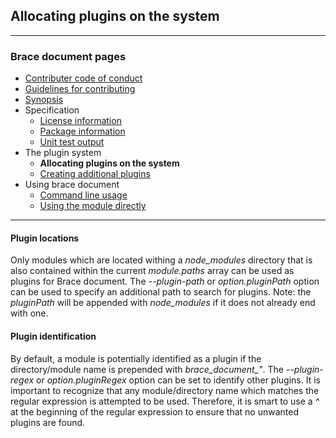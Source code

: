 ## Allocating plugins on the system

---
### Brace document pages
* [Contributer code of conduct](https://github.com/restarian/brace_document/blob/master/docs/contributer_code_of_conduct.md)
* [Guidelines for contributing](https://github.com/restarian/brace_document/blob/master/docs/guidelines_for_contributing.md)
* [Synopsis](https://github.com/restarian/brace_document/blob/master/docs/synopsis.md)
* Specification
  * [License information](https://github.com/restarian/brace_document/blob/master/docs/specification/license_information.md)
  * [Package information](https://github.com/restarian/brace_document/blob/master/docs/specification/package_information.md)
  * [Unit test output](https://github.com/restarian/brace_document/blob/master/docs/specification/unit_test_output.md)
* The plugin system
  * **Allocating plugins on the system**
  * [Creating additional plugins](https://github.com/restarian/brace_document/blob/master/docs/the_plugin_system/creating_additional_plugins.md)
* Using brace document
  * [Command line usage](https://github.com/restarian/brace_document/blob/master/docs/using_brace_document/command_line_usage.md)
  * [Using the module directly](https://github.com/restarian/brace_document/blob/master/docs/using_brace_document/using_the_module_directly.md)

---

#### Plugin locations
Only modules which are located withing a *node_modules* directory that is also contained within the current *module.paths* array can be used as plugins for Brace document. The *--plugin-path* or *option.pluginPath* option can be used to specify an additional path to search for plugins.
Note: the *pluginPath* will be appended with *node_modules* if it does not already end with one.

#### Plugin identification
By default, a module is potentially identified as a plugin if the directory/module name is prepended with *brace_document_"*. 
The *--plugin-regex* or *option.pluginRegex* option can be set to identify other plugins. It is important to recognize that any module/directory name which matches the regular expression is attempted to be used. Therefore, it is smart to use a *^* at the beginning of the regular expression to ensure that no unwanted plugins are found.






